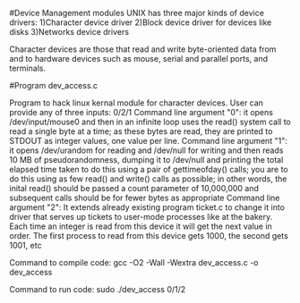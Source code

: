 #Device Management modules
UNIX has three major kinds of device drivers:
1)Character device driver
2)Block device driver for devices like disks
3)Networks device drivers

Character devices are those that read and write byte-oriented data from and to hardware devices such as mouse, serial and parallel ports, and terminals.

#Program dev_access.c

Program to hack linux kernal module for character devices.
User can provide any of three inputs: 0/2/1
Command line argument "0":
it opens /dev/input/mouse0 and then in an infinite loop uses the read() system call to read a single byte at a time; as these bytes are read, they are printed to STDOUT as integer values, one value per line.
Command line argument "1":
it opens /dev/urandom for reading and /dev/null for writing and then reads 10 MB of pseudorandomness, dumping it to /dev/null and printing the total elapsed time taken to do this using a pair of gettimeofday() calls; you are to do this using as few read() and write() calls as possible; in other words, the inital read() should be passed a count parameter of 10,000,000 and subsequent calls should be for fewer bytes as appropriate
Command line argument "2":
It extends already existing program ticket.c to change it into driver that serves up tickets to user-mode processes like at the bakery. Each time an integer is read from this device it will get the next value in order. The first process to read from this device gets 1000, the second gets 1001, etc


Command to compile code:
gcc -O2 -Wall -Wextra dev_access.c -o dev_access


Command to run code:
sudo ./dev_access 0/1/2
